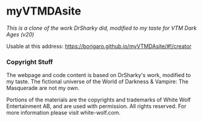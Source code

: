 # myVTMDAsite
*This is a clone of the work DrSharky did, modified to my taste for VTM Dark Ages (v20)*

Usable at this address: https://borigaro.github.io/myVTMDAsite/#!/creator


### Copyright Stuff

The webpage and code content is based on DrSharky's work, modified to my taste. The fictional universe of the World of Darkness & Vampire: The Masquerade are not my own.


Portions of the materials are the copyrights and trademarks of White Wolf Entertainment AB, and are used with permission. All rights reserved. For more information please visit white-wolf.com.
